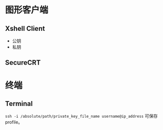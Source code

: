 #  图形客户端
## Xshell Client
- 公钥
- 私钥

## SecureCRT

# 终端
## Terminal
`ssh -i /absolute/path/private_key_file_name username@ip_address`
可保存profile。